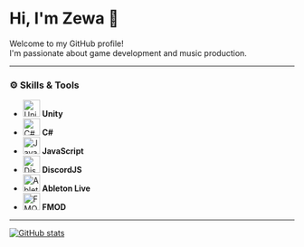 # Hi, I'm Zewa 👋

Welcome to my GitHub profile!  
I'm passionate about game development and music production.

---

### ⚙️ Skills & Tools

- <img src="https://cdn.jsdelivr.net/gh/devicons/devicon/icons/unity/unity-original.svg" alt="Unity" width="30" height="30" /> **Unity**
- <img src="https://cdn.jsdelivr.net/gh/devicons/devicon/icons/csharp/csharp-original.svg" alt="C#" width="30" height="30" /> **C#**
- <img src="https://cdn.jsdelivr.net/gh/devicons/devicon/icons/javascript/javascript-original.svg" alt="JavaScript" width="30" height="30" /> **JavaScript**
- <img src="https://cdn.jsdelivr.net/gh/devicons/devicon/icons/discordjs/discordjs-original.svg" alt="DiscordJS" width="30" height="30" /> **DiscordJS**
- <img src="https://upload.wikimedia.org/wikipedia/commons/5/53/Ableton_Live_Logo.svg" alt="Ableton Live" width="30" height="30" /> **Ableton Live**
- <img src="https://fmod.com/themes/fmod/assets/images/logo.svg" alt="FMOD" width="30" height="30" /> **FMOD**

---

[![GitHub stats](https://github-readme-stats.vercel.app/api?username=yourusername&show_icons=true&theme=radical)](https://github.com/yourusername)
